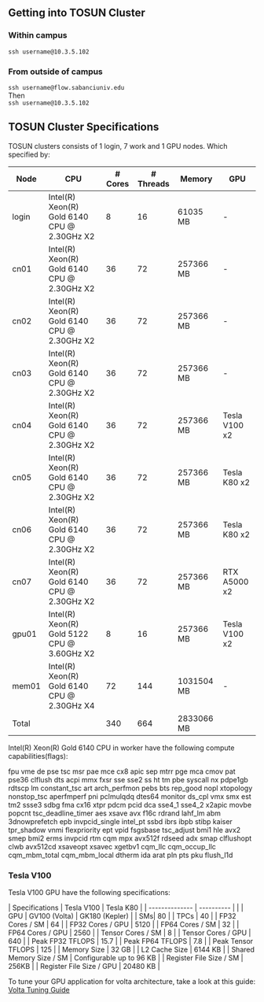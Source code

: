 ## Getting into TOSUN Cluster

### Within campus
`ssh username@10.3.5.102`

### From outside of campus
`ssh username@flow.sabanciuniv.edu`  
Then  
`ssh username@10.3.5.102`

## TOSUN Cluster Specifications
TOSUN clusters consists of 1 login, 7 work and 1 GPU nodes. Which specified by:  

| Node  | CPU                                         | # Cores | # Threads | Memory     | GPU          |
|-------|---------------------------------------------|---------|-----------|------------|--------------|
| login | Intel(R) Xeon(R) Gold 6140 CPU @ 2.30GHz X2 | 8       | 16        |  61035 MB  | -            |
| cn01  | Intel(R) Xeon(R) Gold 6140 CPU @ 2.30GHz X2 | 36      | 72        | 257366 MB  | -            |
| cn02  | Intel(R) Xeon(R) Gold 6140 CPU @ 2.30GHz X2 | 36      | 72        | 257366 MB  | -            |
| cn03  | Intel(R) Xeon(R) Gold 6140 CPU @ 2.30GHz X2 | 36      | 72        | 257366 MB  | -            |
| cn04  | Intel(R) Xeon(R) Gold 6140 CPU @ 2.30GHz X2 | 36      | 72        | 257366 MB  | Tesla V100 x2|
| cn05  | Intel(R) Xeon(R) Gold 6140 CPU @ 2.30GHz X2 | 36      | 72        | 257366 MB  | Tesla K80 x2 |
| cn06  | Intel(R) Xeon(R) Gold 6140 CPU @ 2.30GHz X2 | 36      | 72        | 257366 MB  | Tesla K80 x2 |
| cn07  | Intel(R) Xeon(R) Gold 6140 CPU @ 2.30GHz X2 | 36      | 72        | 257366 MB  | RTX A5000 x2	|			|
| gpu01 | Intel(R) Xeon(R) Gold 5122 CPU @ 3.60GHz X2 | 8       | 16        | 257366 MB  | Tesla V100 x2|
| mem01 | Intel(R) Xeon(R) Gold 6140 CPU @ 2.30GHz X4 | 72      | 144       | 1031504 MB | -            |
| Total |                                             | 340     | 664       | 2833066 MB |              |

  
Intel(R) Xeon(R) Gold 6140 CPU in worker have the following compute capabilities(flags):

fpu vme de pse tsc msr pae mce cx8 apic sep mtrr pge mca cmov pat pse36 clflush dts acpi mmx fxsr sse sse2 ss ht tm pbe syscall nx pdpe1gb rdtscp lm constant_tsc art arch_perfmon pebs bts rep_good nopl xtopology nonstop_tsc aperfmperf pni pclmulqdq dtes64 monitor ds_cpl vmx smx est tm2 ssse3 sdbg fma cx16 xtpr pdcm pcid dca sse4_1 sse4_2 x2apic movbe popcnt tsc_deadline_timer aes xsave avx f16c rdrand lahf_lm abm 3dnowprefetch epb invpcid_single intel_pt ssbd ibrs ibpb stibp kaiser tpr_shadow vnmi flexpriority ept vpid fsgsbase tsc_adjust bmi1 hle avx2 smep bmi2 erms invpcid rtm cqm mpx avx512f rdseed adx smap clflushopt clwb avx512cd xsaveopt xsavec xgetbv1 cqm_llc cqm_occup_llc cqm_mbm_total cqm_mbm_local dtherm ida arat pln pts pku flush_l1d  

### Tesla V100

Tesla V100 GPU have the following specifications:

| Specifications | Tesla V100 | Tesla K80 |
| -------------- | ---------- |           |
| GPU | GV100 (Volta) | GK180 (Kepler) |
| SMs| 80         | 
| TPCs |  40 |
| FP32 Cores / SM | 64 |
| FP32 Cores / GPU | 5120 |
| FP64 Cores / SM | 32 |
| FP64 Cores / GPU | 2560 |
| Tensor Cores / SM | 8 |
| Tensor Cores / GPU | 640 |
| Peak FP32 TFLOPS | 15.7 |
| Peak FP64 TFLOPS | 7.8 |
| Peak Tensor TFLOPS | 125 |
| Memory Size | 32 GB |
| L2 Cache Size | 6144 KB |
| Shared Memory Size / SM | Configurable up to 96 KB |
| Register File Size / SM | 256KB |
| Register File Size / GPU | 20480 KB | 


To tune your GPU application for volta architecture, take a look at this guide: [Volta Tuning Guide](https://docs.nvidia.com/cuda/volta-tuning-guide/index.html)


